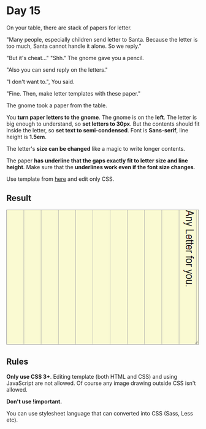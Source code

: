 # Day 15

On your table, there are stack of papers for letter.

"Many people, especially children send letter to Santa. Because the letter is too much, Santa cannot handle it alone. So we reply."

"But it's cheat..." "Shh." The gnome gave you a pencil.

"Also you can send reply on the letters."

"I don't want to.", You said.

"Fine. Then, make letter templates with these paper."

The gnome took a paper from the table.

You **turn paper letters to the gnome**. The gnome is on the **left**. The letter is big enough to understand, so **set letters to 30px**. But the contents should fit inside the letter, so **set text to semi-condensed**. Font is **Sans-serif**, line height is **1.5em**.

The letter's **size can be changed** like a magic to write longer contents.

The paper **has underline that the gaps exactly fit to letter size and line height**. Make sure that the **underlines work even if the font size changes**.

Use template from [here](contents/2020/html/day15.html) and edit only CSS.

## Result

![day13 result](contents/2020/images/day15.png)

## Rules

**Only use CSS 3+**. Editing template (both HTML and CSS) and using JavaScript are not allowed. Of course any image drawing outside CSS isn't allowed.

**Don't use !important.**

You can use stylesheet language that can converted into CSS (Sass, Less etc).
